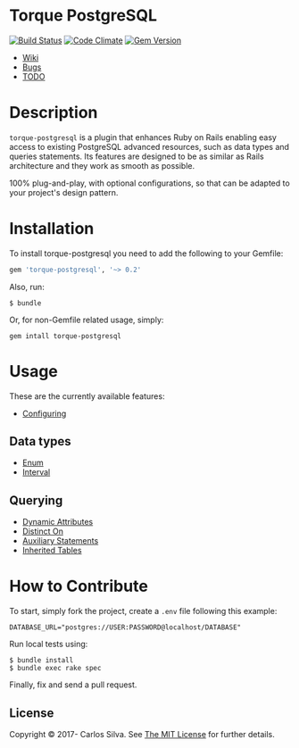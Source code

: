 # Torque PostgreSQL

[![Build Status](https://travis-ci.org/crashtech/torque-postgresql.svg?branch=master)](https://travis-ci.org/crashtech/torque-postgresql)
[![Code Climate](https://codeclimate.com/github/crashtech/torque-postgresql/badges/gpa.svg)](https://codeclimate.com/github/crashtech/torque-postgresql)
[![Gem Version](https://badge.fury.io/rb/torque-postgresql.svg)](https://badge.fury.io/rb/torque-postgresql)
<!--([![Test Coverage](https://codeclimate.com/github/crashtech/torque-postgresql/badges/coverage.svg)](https://codeclimate.com/github/crashtech/torque-postgresql/coverage))-->
<!--([![Dependency Status](https://gemnasium.com/badges/github.com/crashtech/torque-postgresql.svg)](https://gemnasium.com/github.com/crashtech/torque-postgresql))-->

* [Wiki](https://github.com/crashtech/torque-postgresql/wiki)
* [Bugs](https://github.com/crashtech/torque-postgresql/issues)
* [TODO](https://github.com/crashtech/torque-postgresql/wiki/TODO)

# Description
`torque-postgresql` is a plugin that enhances Ruby on Rails enabling easy access to existing PostgreSQL advanced resources, such as data types and queries statements. Its features are designed to be as similar as Rails architecture and they work as smooth as possible.

100% plug-and-play, with optional configurations, so that can be adapted to your project's design pattern.

# Installation

To install torque-postgresql you need to add the following to your Gemfile:
```ruby
gem 'torque-postgresql', '~> 0.2'
```

Also, run:

```
$ bundle
```

Or, for non-Gemfile related usage, simply:

```
gem intall torque-postgresql
```

# Usage
These are the currently available features:

* [Configuring](https://github.com/crashtech/torque-postgresql/wiki/Configuring)

## Data types

* [Enum](https://github.com/crashtech/torque-postgresql/wiki/Enum)
* [Interval](https://github.com/crashtech/torque-postgresql/wiki/Interval)

## Querying

* [Dynamic Attributes](https://github.com/crashtech/torque-postgresql/wiki/Dynamic-Attributes)
* [Distinct On](https://github.com/crashtech/torque-postgresql/wiki/Distinct-On)
* [Auxiliary Statements](https://github.com/crashtech/torque-postgresql/wiki/Auxiliary-Statements)
* [Inherited Tables](https://github.com/crashtech/torque-postgresql/wiki/Inherited-Tables)

# How to Contribute

To start, simply fork the project, create a `.env` file following this example:

```
DATABASE_URL="postgres://USER:PASSWORD@localhost/DATABASE"
```

Run local tests using:
```
$ bundle install
$ bundle exec rake spec
```
Finally, fix and send a pull request.

## License

Copyright © 2017- Carlos Silva. See [The MIT License](MIT-LICENSE) for further details.
